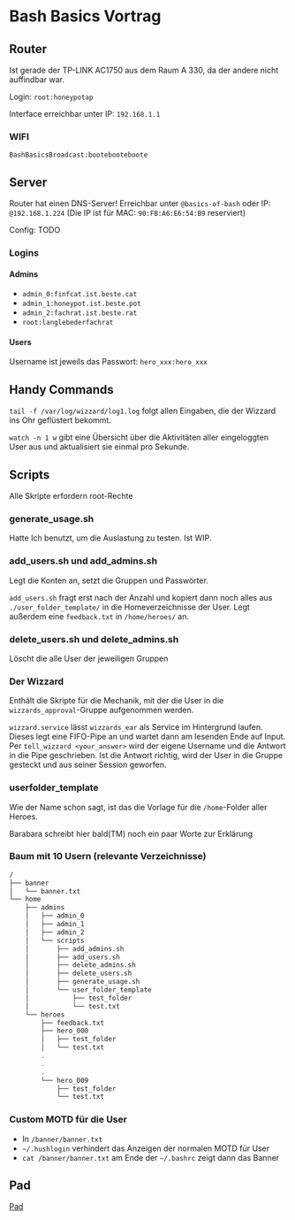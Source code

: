 # Bash Basics Vortrag

## Router

Ist gerade der TP-LINK AC1750 aus dem Raum A 330, da der andere nicht auffindbar war.

Login: `root:honeypotap`

Interface erreichbar unter IP: `192.168.1.1`

### WIFI

`BashBasicsBroadcast:bootebooteboote`

## Server

Router hat einen DNS-Server!
Erreichbar unter `@basics-of-bash` oder IP: `@192.168.1.224`
(Die IP ist für MAC: `90:FB:A6:E6:54:B9` reserviert)

Config: TODO

### Logins

#### Admins

- `admin_0:finfcat.ist.beste.cat`
- `admin_1:honeypot.ist.beste.pot`
- `admin_2:fachrat.ist.beste.rat`
- `root:langlebederfachrat`

#### Users

Username ist jeweils das Passwort: `hero_xxx:hero_xxx`

## Handy Commands

`tail -f /var/log/wizzard/log1.log` folgt allen Eingaben, die der Wizzard ins Ohr geflüstert bekommt.

`watch -n 1 w` gibt eine Übersicht über die Aktivitäten aller eingeloggten User aus und aktualisiert sie einmal pro Sekunde. 

## Scripts

Alle Skripte erfordern root-Rechte

### generate_usage.sh

Hatte Ich benutzt, um die Auslastung zu testen. Ist WIP.

### add_users.sh und add_admins.sh

Legt die Konten an, setzt die Gruppen und Passwörter.

`add_users.sh` fragt erst nach der Anzahl und kopiert dann noch alles aus `./user_folder_template/` in die Homeverzeichnisse der User.
Legt außerdem eine `feedback.txt` in `/home/heroes/` an.

### delete_users.sh und delete_admins.sh

Löscht die alle User der jeweiligen Gruppen

### Der Wizzard

Enthält die Skripte für die Mechanik, mit der die User in die `wizzards_approval`-Gruppe aufgenommen werden.

`wizzard.service` lässt `wizzards_ear` als Service im Hintergrund laufen. Dieses legt eine FIFO-Pipe an und wartet dann am
lesenden Ende auf Input. Per `tell_wizzard <your_answer>` wird der eigene Username und die Antwort in die Pipe geschrieben.
Ist die Antwort richtig, wird der User in die Gruppe gesteckt und aus seiner Session geworfen.

### userfolder_template

Wie der Name schon sagt, ist das die Vorlage für die `/home`-Folder aller Heroes.

Barabara schreibt hier bald(TM) noch ein paar Worte zur Erklärung

### Baum mit 10 Usern (relevante Verzeichnisse)

``` bash
/
├── banner
│   └── banner.txt
└── home
    ├── admins
    │   ├── admin_0
    │   ├── admin_1
    │   ├── admin_2
    │   └── scripts
    │       ├── add_admins.sh
    │       ├── add_users.sh
    │       ├── delete_admins.sh
    │       ├── delete_users.sh
    │       ├── generate_usage.sh
    │       └── user_folder_template
    │           ├── test_folder
    │           └── test.txt
    └── heroes
        ├── feedback.txt
        ├── hero_000
        │   ├── test_folder
        │   └── test.txt
        .
        .
        .
        └── hero_009
            ├── test_folder
            └── test.txt
```

### Custom MOTD für die User

- In `/banner/banner.txt`
- `~/.hushlogin` verhindert das Anzeigen der normalen MOTD für User
- `cat /banner/banner.txt` am Ende der `~/.bashrc` zeigt dann das Banner

## Pad

[Pad](https://pad.finf.uni-hannover.de/sArjdD_oSz-JRfsfYHs7dg#)
